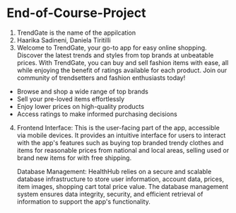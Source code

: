 # End-of-Course-Project

1. TrendGate is the name of the appilcation
2. Haarika Sadineni, Daniela Tiritilli
3. Welcome to TrendGate, your go-to app for easy online shopping. Discover the latest trends and styles from top brands at unbeatable prices. With TrendGate, you can buy and sell fashion items with ease, all while enjoying the benefit of ratings available for each product. Join our community of trendsetters and fashion enthusiasts today!
- Browse and shop a wide range of top brands
- Sell your pre-loved items effortlessly
- Enjoy lower prices on high-quality products
- Access ratings to make informed purchasing decisions
4. Frontend Interface: This is the user-facing part of the app, accessible via mobile devices. It provides an intuitive interface for users to interact with the app's features such as buying top branded trendy clothes and items for reasonable prices from national and local areas, selling used or brand new items for with free shipping.


   Database Management: HealthHub relies on a secure and scalable database infrastructure to store user information, account data, prices, item images, shopping cart total price value. The database management system ensures data integrity, security, and efficient retrieval of information to support the app's functionality.

